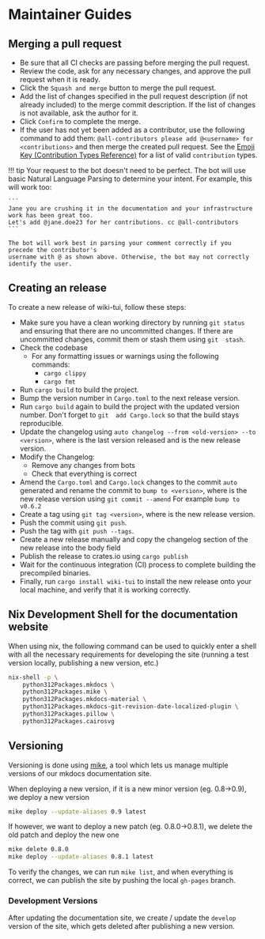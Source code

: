 # Maintainer Guides

## Merging a pull request

* Be sure that all CI checks are passing before merging the pull request.
* Review the code, ask for any necessary changes, and approve the pull request when it is ready.
* Click the `Squash and merge` button to merge the pull request.
* Add the list of changes specified in the pull request description (if not already included) to the 
  merge commit description. If the list of changes is not available, ask the author for it.
* Click `Confirm` to complete the merge.
* If the user has not yet been added as a contributor, use the following command to add them: 
  `@all-contributors please add @<username> for <contributions>` and then merge the created pull 
  request. See the [Emoji Key (Contribution Types Reference)](https://allcontributors.org/docs/en/emoji-key) 
  for a list of valid `contribution` types.

!!! tip
    Your request to the bot doesn't need to be perfect. The bot will use basic Natural Language 
    Parsing to determine your intent. For example, this will work too:

    ```
    Jane you are crushing it in the documentation and your infrastructure work has been great too. 
    Let's add @jane.doe23 for her contributions. cc @all-contributors
    ```

    The bot will work best in parsing your comment correctly if you precede the contributor's 
    username with @ as shown above. Otherwise, the bot may not correctly identify the user.

## Creating an release

To create a new release of wiki-tui, follow these steps:

* Make sure you have a clean working directory by running `git status` and ensuring that there are 
  no uncommitted changes. If there are uncommitted changes, commit them or stash them using `git 
  stash`.
* Check the codebase 
    * For any formatting issues or warnings using the following commands:
        * `cargo clippy`
        * `cargo fmt`
* Run `cargo build` to build the project. 
* Bump the version number in `Cargo.toml` to the next release version.
* Run `cargo build` again to build the project with the updated version number. Don't forget to `git 
  add Cargo.lock` so that the build stays reproducible.
* Update the changelog using `auto changelog --from <old-version> --to <version>`, where
  <old-version> is the last version released and <version> is the new release version.
* Modify the Changelog:
    * Remove any changes from bots
    * Check that everything is correct
* Amend the `Cargo.toml` and `Cargo.lock` changes to the commit `auto` generated and rename the
  commit to `bump to <version>`, where <version> is the new release version using `git commit
  --amend`
  For example `bump to v0.6.2`
* Create a tag using `git tag <version>`, where <version> is the new release version.
* Push the commit using `git push`.
* Push the tag with `git push --tags`.
* Create a new release manually and copy the changelog section of the new
  release into the body field
* Publish the release to crates.io using `cargo publish`
* Wait for the continuous integration (CI) process to complete building the precompiled binaries.
* Finally, run `cargo install wiki-tui` to install the new release onto your local machine, and 
  verify that it is working correctly.

## Nix Development Shell for the documentation website

When using nix, the following command can be used to quickly enter a shell with all the necessary
requirements for developing the site (running a test version locally, publishing a new version, etc.)

```sh
nix-shell -p \
    python312Packages.mkdocs \
    python312Packages.mike \
    python312Packages.mkdocs-material \
    python312Packages.mkdocs-git-revision-date-localized-plugin \
    python312Packages.pillow \
    python312Packages.cairosvg
```

## Versioning

Versioning is done using [mike](https://github.com/jimporter/mike), a tool which lets us manage
multiple versions of our mkdocs documentation site.

When deploying a new version, if it is a new minor version (eg. 0.8->0.9), we deploy a new version 

```sh 
mike deploy --update-aliases 0.9 latest
```

If however, we want to deploy a new patch (eg. 0.8.0->0.8.1), we delete the old patch and deploy the
new one
```sh
mike delete 0.8.0
mike deploy --update-aliases 0.8.1 latest
```

To verify the changes, we can run `mike list`, and when everything is correct, we can publish the
site by pushing the local `gh-pages` branch.

### Development Versions

After updating the documentation site, we create / update the `develop` version of the site, which
gets deleted after publishing a new version.
